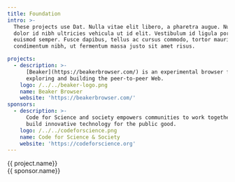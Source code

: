```yaml
---
title: Foundation
intro: >-
  These projects use Dat. Nulla vitae elit libero, a pharetra augue. Nullam id
  dolor id nibh ultricies vehicula ut id elit. Vestibulum id ligula porta felis
  euismod semper. Fusce dapibus, tellus ac cursus commodo, tortor mauris
  condimentum nibh, ut fermentum massa justo sit amet risus.

projects:
  - description: >-
      [Beaker](https://beakerbrowser.com/) is an experimental browser for
      exploring and building the peer-to-peer Web.
    logo: /../../beaker-logo.png
    name: Beaker Browser
    website: 'https://beakerbrowser.com/'
sponsors:
  - description: >-
      Code for Science and society empowers communities to work together and
      build innovative technology for the public good.
    logo: /../../codeforscience.png
    name: Code for Science & Society
    website: 'https://codeforscience.org'
---
```



<div v-html="markdown($page.frontmatter.intro)"></div>

<div v-for="project in $page.frontmatter.projects">
  <div class="foundation__project__logo">
    <!-- <img :src="project.logo"> -->
  </div>
  <div class="foundation__project__name">
    <a :href="project.website">{{ project.name}}</a>
  </div>
  <div class="foundation__project__description" v-html="markdown(project.description)">
  </div>
</div>

<div v-for="sponsor in $page.frontmatter.sponsors">
  <div class="foundation__sponsor__logo">
    <!-- <img :src="sponsor.logo"> -->
  </div>
  <div class="foundation__sponsor__name">
    <a :href="sponsor.website">{{ sponsor.name}}</a>
  </div>
  <div class="foundation__sponsor__description" v-html="markdown(sponsor.description)">
  </div>
</div>

<script> 
import marked from 'marked'
// import markdown from '../../.vuepress/helpers/markdown'

 export default {
  name: 'AboutFoundation',

  methods: {
    markdown (input) {
      if (input === null) {
        return false
      } else {
        return marked(String(input), {
          smartypants: true,
          gfm: true,
          breaks: true
        })
      }
    }
  } 
}
</script>

